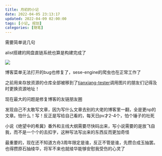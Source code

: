 ```yaml
---
title: 月初的小记
date: 2022-04-05 23:13:17
updated: 2022-04-09 02:00:00
tags: [小记, 规划]
categories: [随笔]
---
```

需要简单说几句

alist搭建的网盘直链系统也算是构建完成了

![](https://assets.tnxg.whitenuo.cn/images/upload/2022/04/20220405234846.jpeg)

<!-- more -->

博客菜单无法打开的bug也修复了，sese-engine的爬虫也在正常工作了

之前用来存放资源的仓库全部被移到了[tianxiang-tester](https://github.com/tianxiang-tester)调用图片的朋友们记得及时更换资源地址！

现在最大的问题是修复博客的友链朋友圈

发现自己不太敢写文章，因为写什么文章去别的大佬的博客里一翻，全是更np的文章。怕什么！写！反正是写给自己看的，每天日pv才2-4个，怕个锤子的社死

小说《绝望中的希冀》番外和主线大纲需要尽快码出来，写小说需要的是放飞自我，而不是一个个的去扣字，这种写法写出来的东西反而更加奇怪

最重要的，现在还不知道方舟3周年限定是谁，反正不管是谁，先攒合成玉抽罢。也得攒原石抽绫华，将军不来也就绫华能够安慰我受伤的心灵了